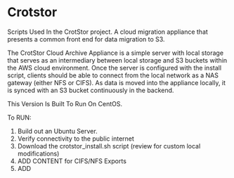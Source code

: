 # Crotstor
Scripts Used In the CrotStor project. A cloud migration appliance that presents a common front end for data migration to S3.

The CrotStor Cloud Archive Appliance is a simple server with local storage that serves as an intermediary between local storage and S3 buckets within the AWS cloud environment.  Once the server is configured with the install script, clients should be able to connect from the local network as a NAS gateway (either NFS or CIFS).  As data is moved into the appliance locally, it is synced with an S3 bucket continuously in the backend.

This Version Is Built To Run On CentOS.

To RUN:

1. Build out an Ubuntu Server.
2. Verify connectivity to the public internet
3. Download the crotstor_install.sh script (review for custom local modifications)
4. ADD CONTENT for CIFS/NFS Exports
5. ADD
